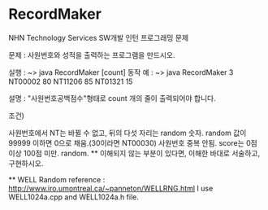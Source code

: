 # RecordMaker

NHN Technology Services SW개발 인턴 프로그래밍 문제

문제 : 사원번호와 성적을 출력하는 프로그램을 만드시오.

실행 : ~> java RecordMaker [count] 동작 예 : ~> java RecordMaker 3 NT00002 80 NT11206 85 NT01321 15

설명 : "사원번호공백점수"형태로 count 개의 줄이 출력되어야 합니다.

조건)

사원번호에서 NT는 바뀔 수 없고, 뒤의 다섯 자리는 random 숫자. random 값이 99999 이하면 0으로 채움.(30이라면 NT00030)
사원번호 중복 안됨.
score는 0점 이상 100점 미만. random.
** 이해되지 않는 부분이 있다면, 이해한 바대로 서술하고, 구현하시오.

** WELL Random reference : http://www.iro.umontreal.ca/~panneton/WELLRNG.html 
I use WELL1024a.cpp and WELL1024a.h file.
